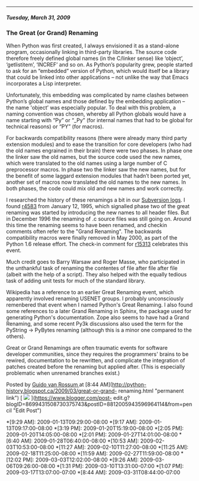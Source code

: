

* * *

##### Tuesday, March 31, 2009

###  The Great (or Grand) Renaming

When Python was first created, I always envisioned it as a stand-alone
program, occasionally linking in third-party libraries. The source code
therefore freely defined global names (in the C/linker sense) like ‘object’,
‘getlistitem’, ‘INCREF’ and so on. As Python’s popularity grew, people started
to ask for an “embedded” version of Python, which would itself be a library
that could be linked into other applications – not unlike the way that Emacs
incorporates a Lisp interpreter.  
  
Unfortunately, this embedding was complicated by name clashes between Python’s
global names and those defined by the embedding application – the name
'object’ was especially popular. To deal with this problem, a naming
convention was chosen, whereby all Python globals would have a name starting
with “Py” or “_Py” (for internal names that had to be global for technical
reasons) or “PY” (for macros).  
  
For backwards compatibility reasons (there were already many third party
extension modules) and to ease the transition for core developers (who had the
old names engrained in their brain) there were two phases. In phase one the
linker saw the old names, but the source code used the new names, which were
translated to the old names using a large number of C preprocessor macros. In
phase two the linker saw the new names, but for the benefit of some laggard
extension modules that hadn’t been ported yet, another set of macros now
translated the old names to the new names. In both phases, the code could mix
old and new names and work correctly.  
  
I researched the history of these renamings a bit in our [Subversion
logs](http://svn.python.org/view/python/trunk/). I found
[r4583](http://svn.python.org/view?view=rev&revision=4583) from January 12,
1995, which signalled phase two of the great renaming was started by
introducing the new names to all header files. But in December 1996 the
renaming of .c source files was still going on. Around this time the renaming
seems to have been renamed, and checkin comments often refer to the "Grand
Renaming". The backwards compatibility macros were finally removed in May
2000, as part of the Python 1.6 release effort. The check-in comment for
[r15313](http://svn.python.org/view?view=rev&revision=15313) celebrates this
event.  
  
Much credit goes to Barry Warsaw and Roger Masse, who participated in the
unthankful task of renaming the contentes of file after file after file
(albeit with the help of a script). They also helped with the equally tedious
task of adding unit tests for much of the standard library.  
  
Wikipedia has a reference to an earlier Great Renaming event, which apparently
involved renaming USENET groups. I probably unconsciously remenbered that
event when I named Python's Great Renaming. I also found some references to a
later Grand Renaming in Sphinx, the package used for generating Python's
documentation. Zope also seems to have had a Grand Renaming, and some recent
Py3k discussions also used the term for the PyString -> PyBytes renaming
(although this is a minor one compared to the others).  
  
Great or Grand Renamings are often traumatic events for software developer
communities, since they requires the programmers' brains to be rewired,
documentation to be rewritten, and complicate the integration of patches
created before the renaming but applied after. (This is especially problematic
when unrenamed branches exist.)

Posted by  [ Guido van Rossum
](https://www.blogger.com/profile/12821714508588242516 "author profile") at
[8:44 AM](http://python-history.blogspot.ca/2009/03/great-or-grand-
renaming.html "permanent link") [
![](https://resources.blogblog.com/img/icon18_edit_allbkg.gif)
](https://www.blogger.com/post-
edit.g?blogID=8699431508730375743&postID=8812005943596964114&from=pencil "Edit
Post")

  *[9:29 AM]: 2009-01-13T09:29:00-08:00
  *[9:17 AM]: 2009-01-13T09:17:00-08:00
  *[3:19 PM]: 2009-01-20T15:19:00-08:00
  *[2:05 PM]: 2009-01-20T14:05:00-08:00
  *[2:01 PM]: 2009-01-27T14:01:00-08:00
  *[6:40 AM]: 2009-01-28T06:40:00-08:00
  *[10:53 AM]: 2009-02-03T10:53:00-08:00
  *[11:27 AM]: 2009-02-10T11:27:00-08:00
  *[11:25 AM]: 2009-02-18T11:25:00-08:00
  *[11:59 AM]: 2009-02-27T11:59:00-08:00
  *[12:02 PM]: 2009-03-03T12:02:00-08:00
  *[9:26 AM]: 2009-03-06T09:26:00-08:00
  *[1:31 PM]: 2009-03-10T13:31:00-07:00
  *[1:07 PM]: 2009-03-17T13:07:00-07:00
  *[8:44 AM]: 2009-03-31T08:44:00-07:00

